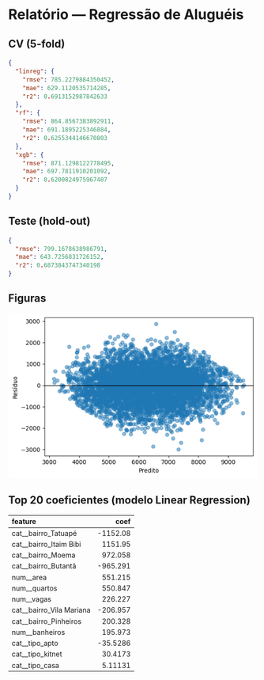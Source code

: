 # Relatório — Regressão de Aluguéis

## CV (5-fold)

```json
{
  "linreg": {
    "rmse": 785.2279884350452,
    "mae": 629.1120535714285,
    "r2": 0.6913152987842633
  },
  "rf": {
    "rmse": 864.8567383892911,
    "mae": 691.1895225346884,
    "r2": 0.6255344146670803
  },
  "xgb": {
    "rmse": 871.1298122778495,
    "mae": 697.7811910201092,
    "r2": 0.6200824975967407
  }
}
```

## Teste (hold-out)

```json
{
  "rmse": 799.1678638986791,
  "mae": 643.7256831726152,
  "r2": 0.6873843747340198
}
```

## Figuras

![residuos](docs/figures/residuals.png)

## Top 20 coeficientes (modelo Linear Regression)

| feature                  |        coef |
|:-------------------------|------------:|
| cat__bairro_Tatuapé      | -1152.08    |
| cat__bairro_Itaim Bibi   |  1151.95    |
| cat__bairro_Moema        |   972.058   |
| cat__bairro_Butantã      |  -965.291   |
| num__area                |   551.215   |
| num__quartos             |   550.847   |
| num__vagas               |   226.227   |
| cat__bairro_Vila Mariana |  -206.957   |
| cat__bairro_Pinheiros    |   200.328   |
| num__banheiros           |   195.973   |
| cat__tipo_apto           |   -35.5286  |
| cat__tipo_kitnet         |    30.4173  |
| cat__tipo_casa           |     5.11131 |